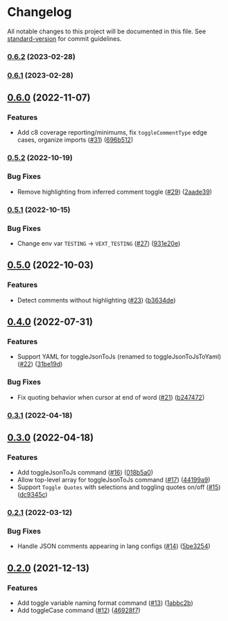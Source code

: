 # Changelog

All notable changes to this project will be documented in this file. See [standard-version](https://github.com/conventional-changelog/standard-version) for commit guidelines.

### [0.6.2](https://github.com/adamhamlin/vext/compare/v0.6.1...v0.6.2) (2023-02-28)

### [0.6.1](https://github.com/adamhamlin/vext/compare/v0.6.0...v0.6.1) (2023-02-28)

## [0.6.0](https://github.com/adamhamlin/vext/compare/v0.5.2...v0.6.0) (2022-11-07)


### Features

* Add c8 coverage reporting/minimums, fix `toggleCommentType` edge cases, organize imports ([#31](https://github.com/adamhamlin/vext/issues/31)) ([696b512](https://github.com/adamhamlin/vext/commit/696b512990128728c89f4734e3c12d72eac853fd))

### [0.5.2](https://github.com/adamhamlin/vext/compare/v0.5.1...v0.5.2) (2022-10-19)


### Bug Fixes

* Remove highlighting from inferred comment toggle ([#29](https://github.com/adamhamlin/vext/issues/29)) ([2aade39](https://github.com/adamhamlin/vext/commit/2aade393edda336d1b9afd81029e512ae0652d53))

### [0.5.1](https://github.com/adamhamlin/vext/compare/v0.5.0...v0.5.1) (2022-10-15)


### Bug Fixes

* Change env var `TESTING` -> `VEXT_TESTING` ([#27](https://github.com/adamhamlin/vext/issues/27)) ([931e20e](https://github.com/adamhamlin/vext/commit/931e20e29021a31764b0055c03b81168f57953a6))

## [0.5.0](https://github.com/adamhamlin/vext/compare/v0.4.0...v0.5.0) (2022-10-03)


### Features

* Detect comments without highlighting ([#23](https://github.com/adamhamlin/vext/issues/23)) ([b3634de](https://github.com/adamhamlin/vext/commit/b3634de68bfa343bd4251dff57fc51ea0caca30a))

## [0.4.0](https://github.com/adamhamlin/vext/compare/v0.3.1...v0.4.0) (2022-07-31)


### Features

* Support YAML for toggleJsonToJs (renamed to toggleJsonToJsToYaml) ([#22](https://github.com/adamhamlin/vext/issues/22)) ([31be19d](https://github.com/adamhamlin/vext/commit/31be19d48e55d288862613a68bb608858327520d))


### Bug Fixes

* Fix quoting behavior when cursor at end of word ([#21](https://github.com/adamhamlin/vext/issues/21)) ([b247472](https://github.com/adamhamlin/vext/commit/b247472693d78d3bb49a4f0eb9639247fab6a495))

### [0.3.1](https://github.com/adamhamlin/vext/compare/v0.3.0...v0.3.1) (2022-04-18)

## [0.3.0](https://github.com/adamhamlin/vext/compare/v0.2.1...v0.3.0) (2022-04-18)


### Features

* Add toggleJsonToJs command ([#16](https://github.com/adamhamlin/vext/issues/16)) ([018b5a0](https://github.com/adamhamlin/vext/commit/018b5a0384797a015cc7d43a58ff504ce1f959df))
* Allow top-level array for toggleJsonToJs command ([#17](https://github.com/adamhamlin/vext/issues/17)) ([44199a9](https://github.com/adamhamlin/vext/commit/44199a9107d8bbe00ab5a4c81f66ac6ce93b445e))
* Support `Toggle Quotes` with selections and toggling quotes on/off ([#15](https://github.com/adamhamlin/vext/issues/15)) ([dc9345c](https://github.com/adamhamlin/vext/commit/dc9345cd0bc2df34cc1260864a942fc68cd26d3b))

### [0.2.1](https://github.com/adamhamlin/vext/compare/v0.2.0...v0.2.1) (2022-03-12)


### Bug Fixes

* Handle JSON comments appearing in lang configs ([#14](https://github.com/adamhamlin/vext/issues/14)) ([5be3254](https://github.com/adamhamlin/vext/commit/5be3254df8b99976bbbeb6b08feedf1203338857))

## [0.2.0](https://github.com/adamhamlin/vext/compare/v0.1.2...v0.2.0) (2021-12-13)


### Features

* Add toggle variable naming format command ([#13](https://github.com/adamhamlin/vext/issues/13)) ([1abbc2b](https://github.com/adamhamlin/vext/commit/1abbc2b154fc2493201a9e142eba78eb03386d08))
* Add toggleCase command ([#12](https://github.com/adamhamlin/vext/issues/12)) ([46928f7](https://github.com/adamhamlin/vext/commit/46928f788b7133eb0ebf36adfcacfce0e1672049))
